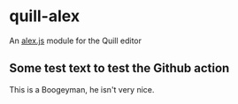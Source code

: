 # quill-alex
An [alex.js](https://alexjs.com/) module for the Quill editor

## Some test text to test the Github action
This is a Boogeyman, he isn't very nice.
